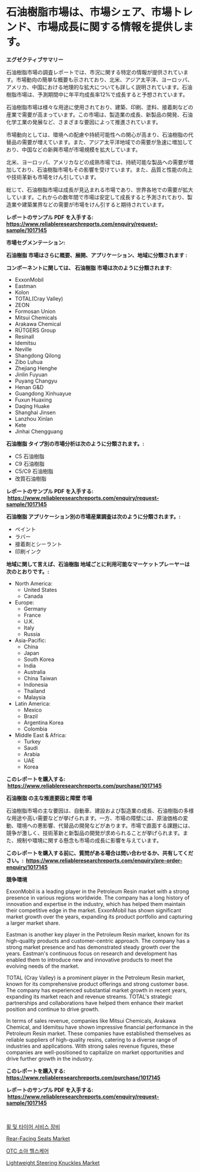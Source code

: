 <p><h1>石油樹脂市場は、市場シェア、市場トレンド、市場成長に関する情報を提供します。</h1></p><p><strong>エグゼクティブサマリー</strong></p>
<p><p>石油樹脂市場の調査レポートでは、市況に関する特定の情報が提供されています。市場動向の簡単な概要も示されており、北米、アジア太平洋、ヨーロッパ、アメリカ、中国における地理的な拡大についても詳しく説明されています。石油樹脂市場は、予測期間中に年平均成長率12%で成長すると予想されています。</p><p>石油樹脂市場は様々な用途に使用されており、建築、印刷、塗料、接着剤などの産業で需要が高まっています。この市場は、製造業の成長、新製品の開発、石油化学工業の発展など、さまざまな要因によって推進されています。</p><p>市場動向としては、環境への配慮や持続可能性への関心が高まり、石油樹脂の代替品の需要が増えています。また、アジア太平洋地域での需要が急速に増加しており、中国などの新興市場が市場規模を拡大しています。</p><p>北米、ヨーロッパ、アメリカなどの成熟市場では、持続可能な製品への需要が増加しており、石油樹脂市場もその影響を受けています。また、品質と性能の向上や技術革新も市場をけん引しています。</p><p>総じて、石油樹脂市場は成長が見込まれる市場であり、世界各地での需要が拡大しています。これからの数年間で市場は安定して成長すると予測されており、製造業や建築業界などの需要が市場をけん引すると期待されています。</p></p>
<p><strong>レポートのサンプル PDF を入手する: <a href="https://www.reliableresearchreports.com/enquiry/request-sample/1017145">https://www.reliableresearchreports.com/enquiry/request-sample/1017145</a></strong></p>
<p><strong>市場セグメンテーション:</strong></p>
<p><strong> 石油樹脂 市場はさらに概要、展開、アプリケーション、地域に分類されます :</strong></p>
<p><strong>コンポーネントに関しては、 石油樹脂 市場は次のように分類されます: &nbsp;</strong></p>
<p><ul><li>ExxonMobil</li><li>Eastman</li><li>Kolon</li><li>TOTAL(Cray Valley)</li><li>ZEON</li><li>Formosan Union</li><li>Mitsui Chemicals</li><li>Arakawa Chemical</li><li>RÜTGERS Group</li><li>Resinall</li><li>Idemitsu</li><li>Neville</li><li>Shangdong Qilong</li><li>Zibo Luhua</li><li>Zhejiang Henghe</li><li>Jinlin Fuyuan</li><li>Puyang Changyu</li><li>Henan G&D</li><li>Guangdong Xinhuayue</li><li>Fuxun Huaxing</li><li>Daqing Huake</li><li>Shanghai Jinsen</li><li>Lanzhou Xinlan</li><li>Kete</li><li>Jinhai Chengguang</li></ul></p>
<p><strong> 石油樹脂 タイプ別の市場分析は次のように分類されます。:</strong></p>
<p><ul><li>C5 石油樹脂</li><li>C9 石油樹脂</li><li>C5/C9 石油樹脂</li><li>改質石油樹脂</li></ul></p>
<p><strong>レポートのサンプル PDF を入手する: &nbsp;<a href="https://www.reliableresearchreports.com/enquiry/request-sample/1017145">https://www.reliableresearchreports.com/enquiry/request-sample/1017145</a></strong></p>
<p><strong> 石油樹脂 アプリケーション別の市場産業調査は次のように分類されます。:</strong></p>
<p><ul><li>ペイント</li><li>ラバー</li><li>接着剤とシーラント</li><li>印刷インク</li></ul></p>
<p><strong>地域に関して言えば、石油樹脂 地域ごとに利用可能なマーケットプレーヤーは次のとおりです。:</strong></p>
<p><ul>
    <li>
        North America:
        <ul>
            <li>United States</li>
            <li>Canada</li>
        </ul>
    </li>
    <li>
        Europe:
        <ul>
            <li>Germany</li>
            <li>France</li>
            <li>U.K.</li>
            <li>Italy</li>
            <li>Russia</li>
        </ul>
    </li>
    <li>
        Asia-Pacific:
        <ul>
            <li>China</li>
            <li>Japan</li>
            <li>South Korea</li>
            <li>India</li>
            <li>Australia</li>
            <li>China Taiwan</li>
            <li>Indonesia</li>
            <li>Thailand</li>
            <li>Malaysia</li>
        </ul>
    </li>
    <li>
        Latin America:
        <ul>
            <li>Mexico</li>
            <li>Brazil</li>
            <li>Argentina Korea</li>
            <li>Colombia</li>
        </ul>
    </li>
    <li>
        Middle East & Africa:
        <ul>
            <li>Turkey</li>
            <li>Saudi</li>
            <li>Arabia</li>
            <li>UAE</li>
            <li>Korea</li>
        </ul>
    </li>
    </ul></p>
<p><strong>このレポートを購入する: &nbsp;<a href="https://www.reliableresearchreports.com/purchase/1017145">https://www.reliableresearchreports.com/purchase/1017145</a></strong></p>
<p><strong>石油樹脂 の主な推進要因と障壁 市場</strong></p>
<p><p>石油樹脂市場の主な要因は、自動車、建設および製造業の成長、石油樹脂の多様な用途や高い需要などが挙げられます。一方、市場の障壁には、原油価格の変動、環境への悪影響、代替品の開発などがあります。市場で直面する課題には、競争が激しく、技術革新と新製品の開発が求められることが挙げられます。また、規制や環境に関する懸念も市場の成長に影響を与えています。</p></p>
<p><strong>このレポートを購入する前に、質問がある場合は問い合わせるか、共有してください。:&nbsp; <a href="https://www.reliableresearchreports.com/enquiry/pre-order-enquiry/1017145">https://www.reliableresearchreports.com/enquiry/pre-order-enquiry/1017145</a></strong></p>
<p><strong>競争環境</strong></p>
<p><p>ExxonMobil is a leading player in the Petroleum Resin market with a strong presence in various regions worldwide. The company has a long history of innovation and expertise in the industry, which has helped them maintain their competitive edge in the market. ExxonMobil has shown significant market growth over the years, expanding its product portfolio and capturing a larger market share.</p><p>Eastman is another key player in the Petroleum Resin market, known for its high-quality products and customer-centric approach. The company has a strong market presence and has demonstrated steady growth over the years. Eastman's continuous focus on research and development has enabled them to introduce new and innovative products to meet the evolving needs of the market.</p><p>TOTAL (Cray Valley) is a prominent player in the Petroleum Resin market, known for its comprehensive product offerings and strong customer base. The company has experienced substantial market growth in recent years, expanding its market reach and revenue streams. TOTAL's strategic partnerships and collaborations have helped them enhance their market position and continue to drive growth.</p><p>In terms of sales revenue, companies like Mitsui Chemicals, Arakawa Chemical, and Idemitsu have shown impressive financial performance in the Petroleum Resin market. These companies have established themselves as reliable suppliers of high-quality resins, catering to a diverse range of industries and applications. With strong sales revenue figures, these companies are well-positioned to capitalize on market opportunities and drive further growth in the industry.</p></p>
<p><strong>このレポートを購入する: &nbsp; <a href="https://www.reliableresearchreports.com/purchase/1017145">https://www.reliableresearchreports.com/purchase/1017145</a></strong></p>
<p><strong>レポートのサンプル PDF を入手する: &nbsp;<a href="https://www.reliableresearchreports.com/enquiry/request-sample/1017145">https://www.reliableresearchreports.com/enquiry/request-sample/1017145</a></strong><strong></strong></p>
<p>&nbsp;</p>
<p><p><a href="https://medium.com/@alagxrsdye646804/%ED%9C%A0-%EB%B0%8F-%ED%83%80%EC%9D%B4%EC%96%B4-%EC%84%9C%EB%B9%84%EC%8A%A4-%EC%9E%A5%EB%B9%84-%EC%8B%9C%EC%9E%A5-%EA%B7%9C%EB%AA%A8-cagr-%ED%8A%B8%EB%A0%8C%EB%93%9C-2024-2030-76a23cad8a88">휠 및 타이어 서비스 장비</a></p><p><a href="https://github.com/lubmix/Market-Research-Report-List-1/blob/main/rear-facing-seats-market.md">Rear-Facing Seats Market</a></p><p><a href="https://medium.com/@alagxrsdye646804/otc-%EC%86%8C%EC%95%84-%EB%B3%B4%EA%B1%B4-%EC%8B%9C%EC%9E%A5-%EA%B7%9C%EB%AA%A8%EB%8A%94-%EA%B8%80%EB%A1%9C%EB%B2%8C-%EC%82%B0%EC%97%85%EC%97%90%EC%84%9C-%EC%B5%9C%EA%B3%A0%EC%9D%98-%EB%A7%88%EC%BC%80%ED%8C%85-%EC%B1%84%EB%84%90%EC%9D%84-%EB%93%9C%EB%9F%AC%EB%83%85%EB%8B%88%EB%8B%A4-42c48d5ff22a">OTC 소아 헬스케어</a></p><p><a href="https://github.com/joannagoyvaerts/Market-Research-Report-List-1/blob/main/lightweight-steering-knuckles-market.md">Lightweight Steering Knuckles Market</a></p></p>